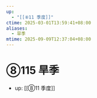 ```yaml
---
up:
  - "[[⑧11 季度]]"
ctime: 2025-03-01T13:59:41+08:00
aliases:
  - 旱季
mtime: 2025-09-09T12:37:04+08:00
---
```


# ⑧115 旱季

- up: [[⑧11 季度]]
